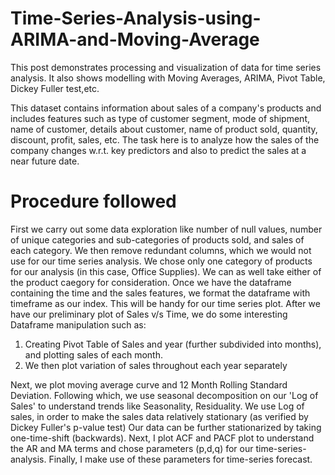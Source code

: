 # Time-Series-Analysis-using-ARIMA-and-Moving-Average
This post demonstrates processing and visualization of data for time series analysis. It also shows modelling with Moving Averages, ARIMA, Pivot Table, Dickey Fuller test,etc.

This dataset contains information about sales of a company's products and includes features such as type of customer segment, mode of shipment, name of customer, details about customer, name of product sold, quantity, discount, profit, sales, etc.
The task here is to analyze how the sales of the company changes w.r.t. key predictors and also to predict the sales at a near future date.

# Procedure followed

First we carry out some data exploration like number of null values, number of unique categories and sub-categories of products sold, and sales of each category.
We then remove redundant columns, which we would not use for our time series analysis. We chose only one category of products for our analysis (in this case, Office Supplies). We can as well take either of the product caegory for consideration.
Once we have the dataframe containing the time and the sales features, we format the dataframe with timeframe as our index. This will be handy for our time series plot.
After we have our preliminary plot of Sales v/s Time, we do some interesting Dataframe manipulation such as:
1) Creating Pivot Table of Sales and year (further subdivided into months), and plotting sales of each month.
2) We then plot variation of sales throughout each year separately

Next, we plot moving average curve and 12 Month Rolling Standard Deviation. 
Following which, we use seasonal decomposition on our 'Log of Sales' to understand trends like Seasonality, Residuality. We use Log of sales, in order to make the sales data relatively stationary (as verified by Dickey Fuller's p-value test)
Our data can be further stationarized by taking one-time-shift (backwards). 
Next, I plot ACF and PACF plot to understand the AR and MA terms and chose parameters (p,d,q) for our time-series-analysis.
Finally, I make use of these parameters for time-series forecast.
